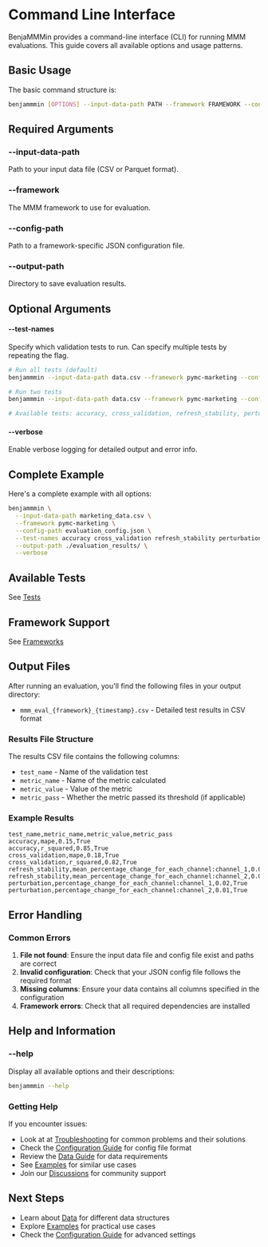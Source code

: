 # Command Line Interface

BenjaMMMin provides a command-line interface (CLI) for running MMM evaluations. This guide covers all available options and usage patterns.

## Basic Usage

The basic command structure is:

```bash
benjammmin [OPTIONS] --input-data-path PATH --framework FRAMEWORK --config-path PATH --output-path PATH
```

## Required Arguments

### --input-data-path

Path to your input data file (CSV or Parquet format).

### --framework

The MMM framework to use for evaluation.

### --config-path

Path to a framework-specific JSON configuration file.

### --output-path

Directory to save evaluation results.

## Optional Arguments

#### --test-names

Specify which validation tests to run. Can specify multiple tests by repeating the flag.

```bash
# Run all tests (default)
benjammmin --input-data-path data.csv --framework pymc-marketing --config-path config.json --output-path results/

# Run two tests
benjammmin --input-data-path data.csv --framework pymc-marketing --config-path config.json --output-path results/ --test-names accuracy cross_validation

# Available tests: accuracy, cross_validation, refresh_stability, perturbation
```

#### --verbose

Enable verbose logging for detailed output and error info.

## Complete Example

Here's a complete example with all options:

```bash
benjammmin \
  --input-data-path marketing_data.csv \
  --framework pymc-marketing \
  --config-path evaluation_config.json \
  --test-names accuracy cross_validation refresh_stability perturbation \
  --output-path ./evaluation_results/ \
  --verbose
```

## Available Tests
See [Tests](./tests.md)

## Framework Support
See [Frameworks](./frameworks.md)

## Output Files

After running an evaluation, you'll find the following files in your output directory:

- `mmm_eval_{framework}_{timestamp}.csv` - Detailed test results in CSV format

### Results File Structure

The results CSV file contains the following columns:

- `test_name` - Name of the validation test
- `metric_name` - Name of the metric calculated
- `metric_value` - Value of the metric
- `metric_pass` - Whether the metric passed its threshold (if applicable)

### Example Results

```csv
test_name,metric_name,metric_value,metric_pass
accuracy,mape,0.15,True
accuracy,r_squared,0.85,True
cross_validation,mape,0.18,True
cross_validation,r_squared,0.82,True
refresh_stability,mean_percentage_change_for_each_channel:channel_1,0.05,True
refresh_stability,mean_percentage_change_for_each_channel:channel_2,0.03,True
perturbation,percentage_change_for_each_channel:channel_1,0.02,True
perturbation,percentage_change_for_each_channel:channel_2,0.01,True
```

## Error Handling

### Common Errors

1. **File not found**: Ensure the input data file and config file exist and paths are correct
2. **Invalid configuration**: Check that your JSON config file follows the required format
3. **Missing columns**: Ensure your data contains all columns specified in the configuration
4. **Framework errors**: Check that all required dependencies are installed

## Help and Information

### --help

Display all available options and their descriptions:

```bash
benjammmin --help
```

### Getting Help

If you encounter issues:

- Look at at [Troubleshooting](./troubleshooting.md) for common problems and their solutions
- Check the [Configuration Guide](../getting-started/configuration.md) for config file format
- Review the [Data Guide](data.md) for data requirements
- See [Examples](../examples/basic-usage.md) for similar use cases
- Join our [Discussions](https://github.com/Mutiny-Group/mmm-eval/discussions) for community support

## Next Steps

- Learn about [Data](data.md) for different data structures
- Explore [Examples](../examples/basic-usage.md) for practical use cases
- Check the [Configuration Guide](../getting-started/configuration.md) for advanced settings 